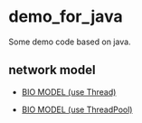 # demo_for_java
Some demo code based on java.

## network model

* [BIO MODEL (use Thread)](https://github.com/jffree/demo_for_java/tree/master/src/cn.wthinker/java_demo/network_model/bio_model)

* [BIO MODEL (use ThreadPool)](https://github.com/jffree/demo_for_java/tree/master/src/cn.wthinker/java_demo/network_model/bio_model_with_theadpool)
